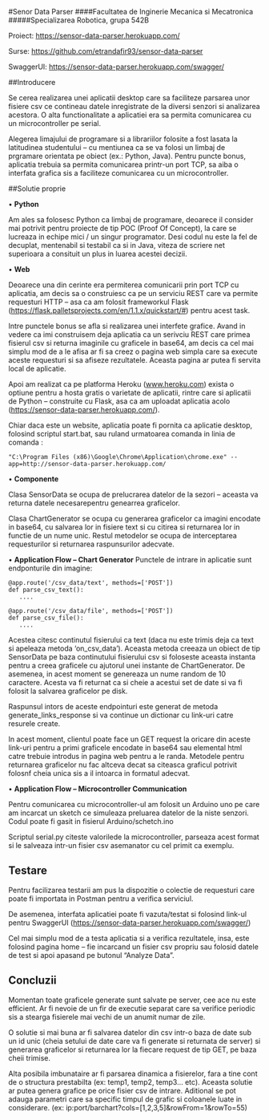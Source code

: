 
#Senor Data Parser
####Facultatea de Inginerie Mecanica si Mecatronica
#####Specializarea Robotica, grupa 542B


Proiect: https://sensor-data-parser.herokuapp.com/

Surse: https://github.com/etrandafir93/sensor-data-parser

SwaggerUI: https://sensor-data-parser.herokuapp.com/swagger/



##Introducere
	
Se cerea realizarea unei aplicatii desktop care sa faciliteze parsarea unor fisiere csv ce contineau datele inregistrate de la diversi senzori si analizarea acestora.
O alta functionalitate a aplicatiei era sa permita comunicarea cu un microcontroller pe serial.

Alegerea limajului de programare si a librariilor folosite a fost lasata la latitudinea studentului – cu mentiunea ca se va folosi un limbaj de prgramare orientata pe obiect (ex.: Python, Java).
Pentru puncte bonus, aplicatia trebuia sa permita comunicarea printr-un port TCP, sa aiba o interfata grafica sis a faciliteze comunicarea cu un microcontroller.



##Solutie proprie

•	**Python**

Am ales sa folosesc Python ca limbaj de programare, deoarece il consider mai potrivit pentru proiecte de tip POC (Proof Of Concept), la care se lucreaza in echipe mici / un singur programator. 
Desi codul nu este la fel de decuplat, mentenabil si testabil ca si in Java,  viteza de scriere net superioara a consituit un plus in luarea acestei decizii.

•	**Web**

Deoarece una din cerinte era permiterea comunicarii prin port TCP cu aplicatia, am decis sa o construiesc ca pe un serviciu REST care va permite requesturi HTTP – asa ca am folosit frameworkul Flask (https://flask.palletsprojects.com/en/1.1.x/quickstart/#) pentru acest task.

Intre punctele bonus se afla si realizarea unei interfete grafice. Avand in vedere ca imi construisem deja aplicatia ca un serivciu REST care primea fisierul csv si returna imaginile cu graficele in base64, am decis ca cel mai simplu mod de a le afisa ar fi sa creez o pagina web simpla care sa execute aceste requesturi si sa afiseze rezultatele. Aceasta pagina ar putea fi servita local de aplicatie.

Apoi am realizat ca pe platforma Heroku (www.heroku.com) exista o optiune pentru a hosta gratis o varietate de aplicatii, rintre care si aplicatii de Python – construite cu Flask, asa ca am uploadat aplicatia acolo (https://sensor-data-parser.herokuapp.com/).

Chiar daca este un website, aplicatia poate fi pornita ca aplicatie desktop, folosind scriptul start.bat, sau ruland urmatoarea comanda in linia de comanda :
 ```
"C:\Program Files (x86)\Google\Chrome\Application\chrome.exe" --app=http://sensor-data-parser.herokuapp.com/
```

•	**Componente**

Clasa SensorData se ocupa de prelucrarea datelor de la sezori – aceasta va  returna datele necesarepentru genearrea graficelor.

Clasa ChartGenerator se ocupa cu generarea graficelor ca imagini encodate in base64, cu salvarea lor in fisiere text si cu citirea si returnarea lor in functie de un nume unic.
Restul metodelor se ocupa de interceptarea requesturilor si returnarea raspunsurilor adecvate.

•	**Application Flow – Chart Generator**
Punctele de intrare in aplicatie sunt endponturile din imagine:
 
 ```
@app.route('/csv_data/text', methods=['POST'])
def parse_csv_text():
    ....

@app.route('/csv_data/file', methods=['POST'])
def parse_csv_file():
    ....
```
 
Acestea citesc continutul fisierului ca text (daca nu este trimis deja ca text si apeleaza metoda ‘on_csv_data’). 
Aceasta metoda creeaza un obiect de tip SensorData pe baza continutului fisierului csv si foloseste aceasta instanta pentru a creea graficele cu ajutorul unei instante de ChartGenerator.
De asemenea, in acest moment se genereaza un nume random de 10 caractere. Acesta va fi returnat ca si cheie a acestui set de date si va fi folosit la salvarea graficelor pe disk.
 
Raspunsul intors de aceste endpointuri este generat de metoda generate_links_response si va continue un dictionar cu link-uri catre resurele create.
 
In acest moment, clientul poate face un GET request la oricare din aceste link-uri pentru a primi graficele encodate in base64 sau elemental html catre trebuie introdus in pagina web pentru a le randa.
Metodele pentru returnarea graficelor nu fac altceva decat sa citeasca graficul potrivit folosnf cheia unica sis a il intoarca in formatul adecvat.
 


•	**Application Flow – Microcontroller Communication**

Pentru comunicarea cu microcontroller-ul am folosit un Arduino uno pe care am  incarcat un sketch ce simuleaza preluarea datelor de la niste senzori. 
Codul poate fi gasit in fisierul Arduino/schetch.ino

Scriptul serial.py citeste valorilede la microcontroller, parseaza acest format si le salveaza intr-un fisier csv asemanator cu cel primit ca exemplu.

 
 


## Testare

Pentru facilizarea testarii am pus la dispozitie o colectie de requesturi care poate fi importata in Postman pentru a verifica serviciul.

De asemenea, interfata aplicatiei poate fi vazuta/testat si folosind link-ul pentru SwaggerUI (https://sensor-data-parser.herokuapp.com/swagger/)

Cel mai simplu mod de a testa aplicatia si a verifica rezultatele, insa, este folosind pagina home – fie incarcand un fisier csv propriu sau folosid datele de test si apoi apasand pe butonul “Analyze Data”.



## Concluzii

Momentan toate graficele generate sunt salvate pe server, cee ace nu este efficient. Ar fi nevoie de un fir de executie separat care sa verifice periodic sis a stearga fisierele mai vechi de un anumit numar de zile.

O solutie si mai buna ar fi salvarea datelor din csv intr-o baza de date sub un id unic (cheia setului de date care va fi generate si returnata de server) si generarea graficelor si returnarea lor la fiecare request de tip GET, pe baza cheii trimise.

Alta posibila imbunataire ar fi parsarea dinamica a fisierelor, fara a tine cont de  o structura prestabilta (ex: temp1, temp2, temp3… etc). Aceasta solutie ar putea genera grafice pe orice fisier csv de intrare. Aditional se pot adauga parametri care sa specific timpul de grafic si coloanele luate in considerare. (ex: ip:port/barchart?cols=[1,2,3,5]&rowFrom=1&rowTo=55)
 